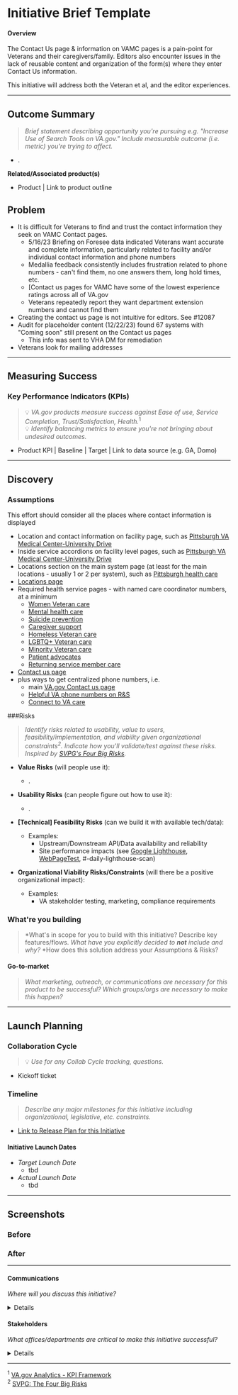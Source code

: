 # Initiative Brief Template
#### Overview

The Contact Us page & information on VAMC pages is a pain-point for Veterans and their caregivers/family. Editors also encounter issues in the lack of reusable content and organization of the form(s) where they enter Contact Us information.

This initiative will address both the Veteran et al, and the editor experiences.

---

## Outcome Summary
> *Brief statement describing opportunity you're pursuing e.g. "Increase Use of Search Tools on VA.gov." Include measurable outcome (i.e. metric) you're trying to affect.*
* .

**Related/Associated product(s)**
- Product | Link to product outline 

## Problem
- It is difficult for Veterans to find and trust the contact information they seek on VAMC Contact pages. 
   - 5/16/23 Briefing on Foresee data indicated Veterans want accurate and complete information, particularly related to facility and/or individual contact information and phone numbers
   - Medallia feedback consistently includes frustration related to phone numbers - can't find them, no one answers them, long hold times, etc. 
   - [Contact us pages for VAMC have some of the lowest experience ratings across all of VA.gov
   - Veterans repeatedly report they want department extension numbers and cannot find them
- Creating the contact us page is not intuitive for editors. See #12087
- Audit for placeholder content (12/22/23) found 67 systems with "Coming soon" still present on the Contact us pages
   - This info was sent to VHA DM for remediation
- Veterans look for mailing addresses

<!--
## Desired User Outcomes
- *Why would a user want to use this?*
- *With this problem solved, what should users be able to do/achieve that they couldn't before?*

## Undesired User Outcomes
## Desired Business Outcomes

- *Why would your business want this to exist?*
- *With this problem solved, what should your business be able to do/achieve that they couldn't before?*

## Undesired Business Outcomes
-->

---
## Measuring Success

### Key Performance Indicators (KPIs)
> 💡 *VA.gov products measure success against Ease of use, Service Completion, Trust/Satisfaction, Health.*<sup>1</sup>\
> 💡 *Identify balancing metrics to ensure you're not bringing about undesired outcomes.*

- Product KPI | Baseline | Target | Link to data source (e.g. GA, Domo)

---

## Discovery
### Assumptions

 This effort should consider all the places where contact information is displayed</summary> 

- Location and contact information on facility page, such as [Pittsburgh VA Medical Center-University Drive](https://www.va.gov/pittsburgh-health-care/locations/pittsburgh-va-medical-center-university-drive/)
- Inside service accordions on facility level pages, such as [Pittsburgh VA Medical Center-University Drive](https://www.va.gov/pittsburgh-health-care/locations/pittsburgh-va-medical-center-university-drive/)
- Locations section on the main system page (at least for the main locations - usually 1 or 2 per system), such as [Pittsburgh health care](https://www.va.gov/pittsburgh-health-care/)
- [Locations page](https://www.va.gov/pittsburgh-health-care/locations/)
- Required health service pages - with named care coordinator numbers, at a minimum
   - [Women Veteran care](https://www.va.gov/beckley-health-care/health-services/women-veteran-care/)
   - [Mental health care](https://www.va.gov/beckley-health-care/health-services/mental-health-care/)
   - [Suicide prevention](https://www.va.gov/beckley-health-care/health-services/suicide-prevention/)
   - [Caregiver support](https://www.va.gov/beckley-health-care/health-services/caregiver-support/)
   - [Homeless Veteran care](https://www.va.gov/beckley-health-care/health-services/homeless-veteran-care/)
   - [LGBTQ+ Veteran care](https://www.va.gov/beckley-health-care/health-services/lgbtq-veteran-care/)
   - [Minority Veteran care](https://www.va.gov/beckley-health-care/health-services/minority-veteran-care/)
   - [Patient advocates](https://www.va.gov/beckley-health-care/health-services/patient-advocates/)
   - [Returning service member care](https://www.va.gov/beckley-health-care/health-services/returning-service-member-care/)
- [Contact us page](https://www.va.gov/pittsburgh-health-care/contact-us/)
- plus ways to get centralized phone numbers, i.e. 
   - main [VA.gov Contact us page](https://www.va.gov/contact-us/) 
   - [Helpful VA phone numbers on R&S](https://www.va.gov/resources/helpful-va-phone-numbers/)
   - [Connect to VA care](https://www.va.gov/health/connect-to-va-care/)

###Risks
> *Identify risks related to usability, value to users, feasibility/implementation, and viability given organizational constraints<sup>2</sup>. 
> Indicate how you'll validate/test against these risks. Inspired by [SVPG's Four Big Risks](https://www.svpg.com/four-big-risks/).*

- **Value Risks** (will people use it): 
  - .
- **Usability Risks** (can people figure out how to use it):
  - .
- **[Technical] Feasibility Risks** (can we build it with available tech/data):
  - Examples:
    - Upstream/Downstream API/Data availability and reliability
    - Site performance impacts (see [Google Lighthouse](https://developers.google.com/web/tools/lighthouse), [WebPageTest](https://www.webpagetest.org/), #-daily-lighthouse-scan)
  
- **Organizational Viability Risks/Constraints** (will there be a positive organizational impact):
  - Examples: 
    - VA stakeholder testing, marketing, compliance requirements 

### What're you building
> *What's in scope for you to build with this initiative? Describe key features/flows. 
> *What have you explicitly decided to **not** include and why?*
> *How does this solution address your Assumptions & Risks?

#### Go-to-market 
> *What marketing, outreach, or communications are necessary for this product to be successful? Which groups/orgs are necessary to make this happen?*

--- 

## Launch Planning
### Collaboration Cycle
> 💡 *Use for any Collab Cycle tracking, questions.*

- Kickoff ticket

### Timeline 
> *Describe any major milestones for this initiative including organizational, legislative, etc. constraints.*

* [Link to Release Plan for this Initiative](https://github.com/department-of-veterans-affairs/va.gov-team/blob/master/platform/product-management/release-plan-template.md)

#### Initiative Launch Dates
- *Target Launch Date*
  - tbd
- *Actual Launch Date* 
  - tbd

---
   
## Screenshots

### Before

### After

---

#### Communications
*Where will you discuss this initiative?*

<details>

- Team Name: 
- GitHub Label(s): 
- Slack channel: 
- Product POCs:

</details>


#### Stakeholders
*What offices/departments are critical to make this initiative successful?*

<details>
  
- Office/Department:
- Contact(s): 
 
</details>

---
<sup>1</sup> [VA.gov Analytics - KPI Framework](https://github.com/department-of-veterans-affairs/va.gov-team/blob/master/platform/analytics/Analytics%20Playbook/va-gov-platform-analytics-kpi-framework.pdf)\
<sup>2</sup> [SVPG: The Four Big Risks](https://svpg.com/four-big-risks/)
